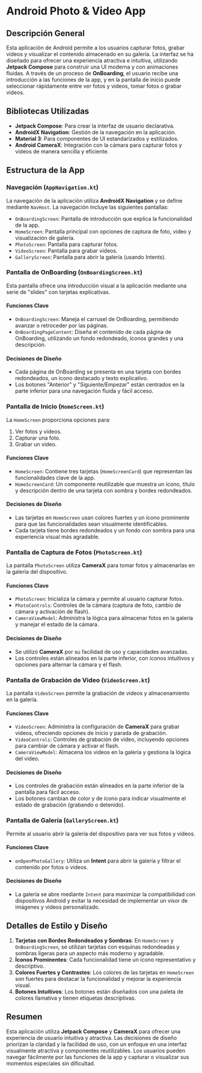 # Android Photo & Video App

## Descripción General
Esta aplicación de Android permite a los usuarios capturar fotos, grabar videos y visualizar el contenido almacenado en su galería. La interfaz se ha diseñado para ofrecer una experiencia atractiva e intuitiva, utilizando **Jetpack Compose** para construir una UI moderna y con animaciones fluidas. A través de un proceso de **OnBoarding**, el usuario recibe una introducción a las funciones de la app, y en la pantalla de inicio puede seleccionar rápidamente entre ver fotos y videos, tomar fotos o grabar videos.

## Bibliotecas Utilizadas
- **Jetpack Compose**: Para crear la interfaz de usuario declarativa.
- **AndroidX Navigation**: Gestión de la navegación en la aplicación.
- **Material 3**: Para componentes de UI estandarizados y estilizados.
- **Android CameraX**: Integración con la cámara para capturar fotos y videos de manera sencilla y eficiente.

## Estructura de la App

### Navegación (`AppNavigation.kt`)
La navegación de la aplicación utiliza **AndroidX Navigation** y se define mediante `NavHost`. La navegación incluye las siguientes pantallas:
- `OnBoardingScreen`: Pantalla de introducción que explica la funcionalidad de la app.
- `HomeScreen`: Pantalla principal con opciones de captura de foto, video y visualización de galería.
- `PhotoScreen`: Pantalla para capturar fotos.
- `VideoScreen`: Pantalla para grabar videos.
- `GalleryScreen`: Pantalla para abrir la galería (usando Intents).

### Pantalla de OnBoarding (`OnBoardingScreen.kt`)
Esta pantalla ofrece una introducción visual a la aplicación mediante una serie de "slides" con tarjetas explicativas.

#### Funciones Clave
- `OnBoardingScreen`: Maneja el carrusel de OnBoarding, permitiendo avanzar o retroceder por las páginas.
- `OnBoardingPageContent`: Diseña el contenido de cada página de OnBoarding, utilizando un fondo redondeado, íconos grandes y una descripción.

#### Decisiones de Diseño
- Cada página de OnBoarding se presenta en una tarjeta con bordes redondeados, un ícono destacado y texto explicativo.
- Los botones "Anterior" y "Siguiente/Empezar" están centrados en la parte inferior para una navegación fluida y fácil acceso.

### Pantalla de Inicio (`HomeScreen.kt`)
La `HomeScreen` proporciona opciones para:
1. Ver fotos y videos.
2. Capturar una foto.
3. Grabar un video.

#### Funciones Clave
- `HomeScreen`: Contiene tres tarjetas (`HomeScreenCard`) que representan las funcionalidades clave de la app.
- `HomeScreenCard`: Un componente reutilizable que muestra un ícono, título y descripción dentro de una tarjeta con sombra y bordes redondeados.

#### Decisiones de Diseño
- Las tarjetas en `HomeScreen` usan colores fuertes y un ícono prominente para que las funcionalidades sean visualmente identificables.
- Cada tarjeta tiene bordes redondeados y un fondo con sombra para una experiencia visual más agradable.

### Pantalla de Captura de Fotos (`PhotoScreen.kt`)
La pantalla `PhotoScreen` utiliza **CameraX** para tomar fotos y almacenarlas en la galería del dispositivo.

#### Funciones Clave
- `PhotoScreen`: Inicializa la cámara y permite al usuario capturar fotos.
- `PhotoControls`: Controles de la cámara (captura de foto, cambio de cámara y activación de flash).
- `CameraViewModel`: Administra la lógica para almacenar fotos en la galería y manejar el estado de la cámara.

#### Decisiones de Diseño
- Se utilizó **CameraX** por su facilidad de uso y capacidades avanzadas.
- Los controles están alineados en la parte inferior, con íconos intuitivos y opciones para alternar la cámara y el flash.

### Pantalla de Grabación de Video (`VideoScreen.kt`)
La pantalla `VideoScreen` permite la grabación de videos y almacenamiento en la galería.

#### Funciones Clave
- `VideoScreen`: Administra la configuración de **CameraX** para grabar videos, ofreciendo opciones de inicio y parada de grabación.
- `VideoControls`: Controles de grabación de video, incluyendo opciones para cambiar de cámara y activar el flash.
- `CameraViewModel`: Almacena los videos en la galería y gestiona la lógica del video.

#### Decisiones de Diseño
- Los controles de grabación están alineados en la parte inferior de la pantalla para fácil acceso.
- Los botones cambian de color y de ícono para indicar visualmente el estado de grabación (grabando o detenido).

### Pantalla de Galería (`GalleryScreen.kt`)
Permite al usuario abrir la galería del dispositivo para ver sus fotos y videos.

#### Funciones Clave
- `onOpenPhotoGallery`: Utiliza un **Intent** para abrir la galería y filtrar el contenido por fotos o videos.

#### Decisiones de Diseño
- La galería se abre mediante `Intent` para maximizar la compatibilidad con dispositivos Android y evitar la necesidad de implementar un visor de imágenes y videos personalizado.

## Detalles de Estilo y Diseño
1. **Tarjetas con Bordes Redondeados y Sombras**: En `HomeScreen` y `OnBoardingScreen`, se utilizan tarjetas con esquinas redondeadas y sombras ligeras para un aspecto más moderno y agradable.
2. **Íconos Prominentes**: Cada funcionalidad tiene un ícono representativo y descriptivo.
3. **Colores Fuertes y Contrastes**: Los colores de las tarjetas en `HomeScreen` son fuertes para destacar la funcionalidad y mejorar la experiencia visual.
4. **Botones Intuitivos**: Los botones están diseñados con una paleta de colores llamativa y tienen etiquetas descriptivas.

## Resumen
Esta aplicación utiliza **Jetpack Compose** y **CameraX** para ofrecer una experiencia de usuario intuitiva y atractiva. Las decisiones de diseño priorizan la claridad y la facilidad de uso, con un enfoque en una interfaz visualmente atractiva y componentes reutilizables. Los usuarios pueden navegar fácilmente por las funciones de la app y capturar o visualizar sus momentos especiales sin dificultad.

